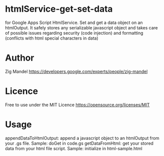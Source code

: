 # htmlService-get-set-data
for Google Apps Script HtmlService. Set and get a data object on an htmlOutput. It safely stores any serializable javascript object and takes care of possible issues regarding security (code injection) and formatting (conflicts with html special characters in data)


# Author
Zig Mandel https://developers.google.com/experts/people/zig-mandel

# Licence
Free to use under the MIT Licence https://opensource.org/licenses/MIT

# Usage
appendDataToHtmlOutput: append a javascript object to an htmlOutput from your .gs file. Sample: doGet in code.gs
getDataFromHtml: get your stored data from your html file script. Sample: initialize in html-sample.html
